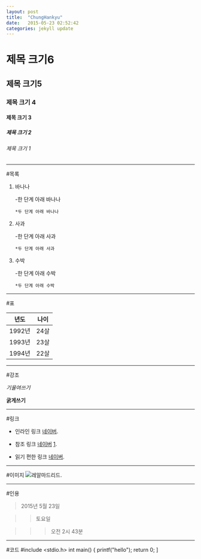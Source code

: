 ```yaml
---
layout: post
title:  "ChungHankyu"
date:   2015-05-23 02:52:42
categories: jekyll update
---
```

# 제목 크기6

## 제목 크기5

### 제목 크기 4

#### 제목 크기 3

##### 제목 크기 2

###### 제목 크기 1

---

#목록

1.  바나나

    -한 단계 아래 바나나

        *두 단계 아래 바나나

2.  사과

    -한 단계 아래 사과

        *두 단계 아래 사과

3. 수박

    -한 단계 아래 수박

       *두 단계 아래 수박

---

#표 
  
년도     | 나이
-------- | ---
1992년   | 24살
1993년   | 23살
1994년   | 22살

---

#강조

*기울여쓰기*

**굵게쓰기**

---

#링크

* 인라인 링크 [네이버](http://www.naver.com/).

* 참조 링크 [네이버] [1].

* 읽기 편한 링크 [네이버].

[1]: http://www.naver.com/
[네이버]: http://www.naver.com/

---

#이미지
![레알마드리드](http://cfile4.uf.tistory.com/image/192BBF3E4E836C6612E404).

---

#인용

> 2015년 5월 23일

>> 토요일

>>> 오전 2시 43분

---

#코드
    #include <stdio.h>
    int main()
    {
        printf("hello");
        return 0;
    ]
